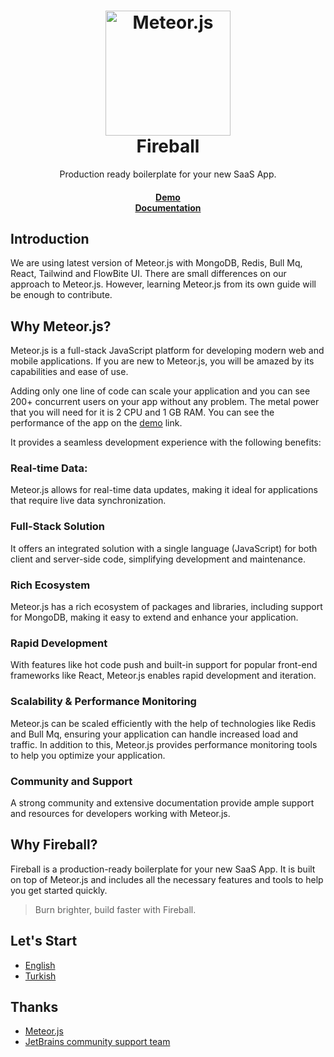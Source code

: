<h1 align="center">
  <a href="https://meteor.com">
    <img alt="Meteor.js" src="https://dmtgy0px4zdqn.cloudfront.net/images/meteor-logo.webp" width="200" />
  </a>
  <br>
  Fireball
</h1>

<p align="center">
Production ready boilerplate for your new SaaS App.</p>

<h4 align="center">
    <a href="https://saas-boilerplate.meteorapp.com/">Demo</a><br>  
    <a href="https://github.com/guncebektas/saas-boilerplate">Documentation</a>
</h4>

## Introduction
We are using latest version of Meteor.js with MongoDB, Redis, Bull Mq, React, Tailwind and FlowBite UI.
There are small differences on our approach to Meteor.js. However, learning Meteor.js from its own guide will be
enough to contribute.

## Why Meteor.js?
Meteor.js is a full-stack JavaScript platform for developing modern web and mobile applications.
If you are new to Meteor.js, you will be amazed by its capabilities and ease of use.

Adding only one line of code can scale your application and you can see 200+ concurrent users on your app without any problem.
The metal power that you will need for it is 2 CPU and 1 GB RAM. You can see the performance of the app on the <a href="https://saas-boilerplate.meteorapp.com/">demo</a> link.

It provides a seamless development experience with the following benefits:

### Real-time Data: 
Meteor.js allows for real-time data updates, making it ideal for applications that require live data synchronization.

### Full-Stack Solution
It offers an integrated solution with a single language (JavaScript) for both client and server-side code, simplifying development and maintenance. 

### Rich Ecosystem
Meteor.js has a rich ecosystem of packages and libraries, including support for MongoDB, making it easy to extend and enhance your application.

### Rapid Development
With features like hot code push and built-in support for popular front-end frameworks like React, Meteor.js enables rapid development and iteration. 

### Scalability & Performance Monitoring
Meteor.js can be scaled efficiently with the help of technologies like Redis and Bull Mq, ensuring your application can handle increased load and traffic. 
In addition to this, Meteor.js provides performance monitoring tools to help you optimize your application.

### Community and Support
A strong community and extensive documentation provide ample support and resources for developers working with Meteor.js.

## Why Fireball?
Fireball is a production-ready boilerplate for your new SaaS App. It is built on top of Meteor.js and includes all the necessary features and tools to help you get started quickly.

> Burn brighter, build faster with Fireball.

## Let's Start
- [English](https://github.com/guncebektas/saas-boilerplate/blob/main/README_EN.md)
- [Turkish](https://github.com/guncebektas/saas-boilerplate/blob/main/README_TR.md)

## Thanks
- [Meteor.js](https://meteor.com)
- [JetBrains community support team](https://www.jetbrains.com/)
